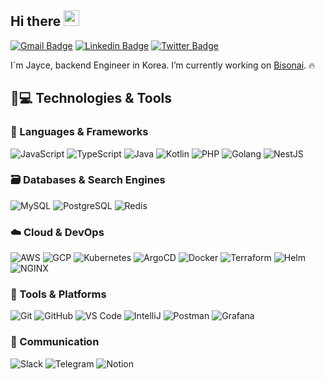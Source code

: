 ## Hi there <img src="https://media.giphy.com/media/hvRJCLFzcasrR4ia7z/giphy.gif" width="25px"></a>

[![Gmail Badge](https://img.shields.io/badge/-jayce@bisonai.com-c14438?style=flat&logo=Gmail&logoColor=white)](jayce@bisonai.com "Connect via Email")
[![Linkedin Badge](https://img.shields.io/badge/-Jayce-0072b1?style=flat&logo=Linkedin&logoColor=white)]([https://www.linkedin.com/in/jongsu-lee-b77817239/](https://www.linkedin.com/in/jongsu-lee-b77817239/) "Connect on LinkedIn")
[![Twitter Badge](https://img.shields.io/badge/-@hymn8612-00acee?style=flat&logo=Twitter&logoColor=white)](https://twitter.com/intent/follow?screen_name=hymn8612 "Follow on Twitter")

I´m Jayce, backend Engineer in Korea. I’m currently working on [Bisonai](https://github.com/Bisonai). 🔥


## 🚀💻 Technologies & Tools

### 🧠 Languages & Frameworks
![JavaScript](https://img.shields.io/badge/JavaScript-black?style=flat-square&logo=javascript)
![TypeScript](https://img.shields.io/badge/TypeScript-black?style=flat-square&logo=typescript)
![Java](https://img.shields.io/badge/Java-orange?style=flat-square&logo=java)
![Kotlin](https://img.shields.io/badge/Kotlin-black?style=flat-square&logo=kotlin)
![PHP](https://img.shields.io/badge/PHP-black?style=flat-square&logo=php)
![Golang](https://img.shields.io/badge/Golang-06062C?style=flat-square&logo=go)
![NestJS](https://img.shields.io/badge/NestJS-black?style=flat-square&logo=nestjs)

### 🗃️ Databases & Search Engines
![MySQL](https://img.shields.io/badge/-MySQL-black?style=flat-square&logo=mysql)
![PostgreSQL](https://img.shields.io/badge/PostgreSQL-black?style=flat-square&logo=postgresql)
![Redis](https://img.shields.io/badge/Redis-black?style=flat-square&logo=redis)

### ☁️ Cloud & DevOps
![AWS](https://img.shields.io/badge/AWS-black?style=flat-square&logo=amazon-aws)
![GCP](https://img.shields.io/badge/GCP-black?style=flat-square&logo=google-cloud)
![Kubernetes](https://img.shields.io/badge/Kubernetes-black?style=flat-square&logo=kubernetes)
![ArgoCD](https://img.shields.io/badge/ArgoCD-black?style=flat-square&logo=argo)
![Docker](https://img.shields.io/badge/Docker-black?style=flat-square&logo=docker)
![Terraform](https://img.shields.io/badge/Terraform-black?style=flat-square&logo=terraform)
![Helm](https://img.shields.io/badge/Helm-black?style=flat-square&logo=helm)
![NGINX](https://img.shields.io/badge/NGINX-black?style=flat-square&logo=nginx)

### 🧰 Tools & Platforms
![Git](https://img.shields.io/badge/-Git-black?style=flat-square&logo=git)
![GitHub](https://img.shields.io/badge/-GitHub-181717?style=flat-square&logo=github)
![VS Code](https://img.shields.io/badge/-VS%20Code-007ACC?style=flat-square&logo=visual-studio-code)
![IntelliJ](https://img.shields.io/badge/-IntelliJ%20IDEA-black?style=flat-square&logo=jetbrains)
![Postman](https://img.shields.io/badge/Postman-black?style=flat-square&logo=postman)
![Grafana](https://img.shields.io/badge/Grafana-black?style=flat-square&logo=grafana)

### 💬 Communication
![Slack](https://img.shields.io/badge/Slack-black?style=flat-square&logo=slack)
![Telegram](https://img.shields.io/badge/Telegram-black?style=flat-square&logo=telegram)
![Notion](https://img.shields.io/badge/Notion-black?style=flat-square&logo=notion)
